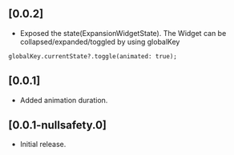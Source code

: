 ## [0.0.2]

* Exposed the state(ExpansionWidgetState). 
The Widget can be collapsed/expanded/toggled by using globalKey
```
globalKey.currentState?.toggle(animated: true);
```

## [0.0.1]

* Added animation duration.

## [0.0.1-nullsafety.0]

* Initial release.
